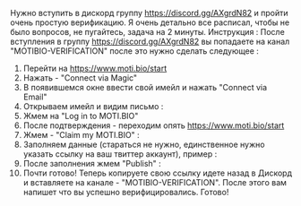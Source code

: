 Нужно вступить в дискорд группу https://discord.gg/AXgrdN82 и пройти очень простую верификацию.
Я очень детально все расписал, чтобы не было вопросов, не пугайтесь, задача на 2 минуты. Инструкция :
После вступления в группу https://discord.gg/AXgrdN82 вы попадаете на канал "MOTIBIO-VERIFICATION" 
после это нужно сделать следующее :
1. Перейти на https://www.moti.bio/start
2. Нажать  - "Connect via Magic"
3. В появившемся окне ввести свой имейл и нажать "Connect via Email"
4. Открываем имейл и видим письмо : 
5. Жмем на "Log in to MOTI.BIO"
6. После подтверждения - переходим опять https://www.moti.bio/start
7. Жмем - "Claim my MOTI.BIO" : 
8. Заполняем данные (стараться не нужно, единственное нужно указать ссылку на ваш твиттер аккаунт), пример :
9. После заполнения жмем "Publish" : 
10. Почти готово! Теперь копируете свою ссылку 
идете назад в Дискорд и вставляете на канале - "MOTIBIO-VERIFICATION".
После этого вам напишет что вы успешно верифицировались.
Готово!
 
